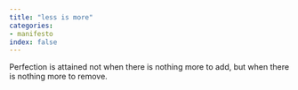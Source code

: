 ```yaml
---
title: "less is more"
categories:
- manifesto
index: false
---
```

Perfection is attained not when there is nothing more to add, but when there is nothing more to remove.
<!--more-->